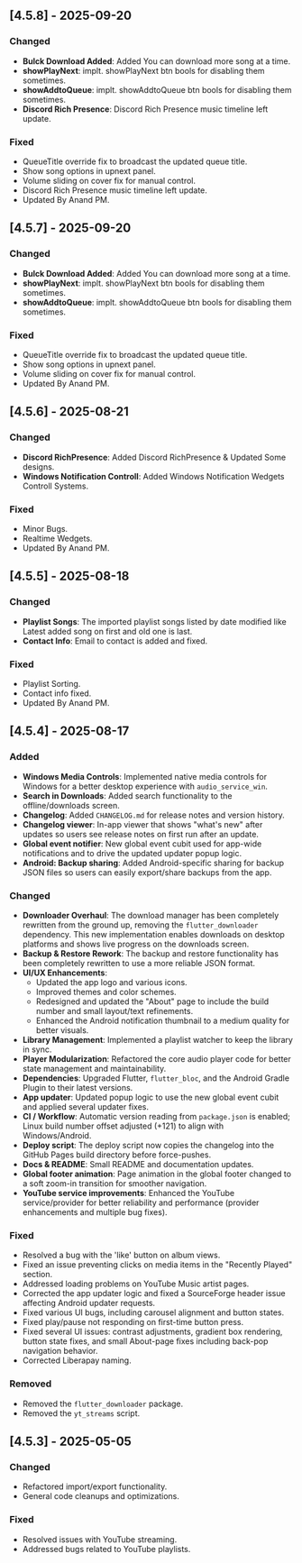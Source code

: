 ## [4.5.8] - 2025-09-20

### Changed
- **Bulck Download Added**: Added You can download more song at a time.
- **showPlayNext**: implt. showPlayNext btn bools for disabling them sometimes.
- **showAddtoQueue**: implt. showAddtoQueue btn bools for disabling them sometimes.
- **Discord Rich Presence**: Discord Rich Presence music timeline left update.

### Fixed
- QueueTitle override fix to broadcast the updated queue title.
- Show song options in upnext panel.
- Volume sliding on cover fix for manual control.
- Discord Rich Presence music timeline left update. 
- Updated By Anand PM.

## [4.5.7] - 2025-09-20

### Changed
- **Bulck Download Added**: Added You can download more song at a time.
- **showPlayNext**: implt. showPlayNext btn bools for disabling them sometimes.
- **showAddtoQueue**: implt. showAddtoQueue btn bools for disabling them sometimes.

### Fixed
- QueueTitle override fix to broadcast the updated queue title.
- Show song options in upnext panel.
- Volume sliding on cover fix for manual control.
- Updated By Anand PM.

## [4.5.6] - 2025-08-21

### Changed
- **Discord RichPresence**: Added Discord RichPresence & Updated Some designs.
- **Windows Notification Controll**: Added Windows Notification Wedgets Controll Systems.

### Fixed
- Minor Bugs.
- Realtime Wedgets.
- Updated By Anand PM.

## [4.5.5] - 2025-08-18

### Changed
- **Playlist Songs**: The imported playlist songs listed by date modified like Latest added song on first and old one is last.
- **Contact Info**: Email to contact is added and fixed.

### Fixed
- Playlist Sorting.
- Contact info fixed.
- Updated By Anand PM.


## [4.5.4] - 2025-08-17

### Added
- **Windows Media Controls**: Implemented native media controls for Windows for a better desktop experience with `audio_service_win`.
- **Search in Downloads**: Added search functionality to the offline/downloads screen.
- **Changelog**: Added `CHANGELOG.md` for release notes and version history.
- **Changelog viewer**: In-app viewer that shows "what's new" after updates so users see release notes on first run after an update.
- **Global event notifier**: New global event cubit used for app-wide notifications and to drive the updated updater popup logic.
 - **Android: Backup sharing**: Added Android-specific sharing for backup JSON files so users can easily export/share backups from the app.

### Changed
- **Downloader Overhaul**: The download manager has been completely rewritten from the ground up, removing the `flutter_downloader` dependency. This new implementation enables downloads on desktop platforms and shows live progress on the downloads screen.
- **Backup & Restore Rework**: The backup and restore functionality has been completely rewritten to use a more reliable JSON format.
- **UI/UX Enhancements**:
    - Updated the app logo and various icons.
    - Improved themes and color schemes.
    - Redesigned and updated the "About" page to include the build number and small layout/text refinements.
    - Enhanced the Android notification thumbnail to a medium quality for better visuals.
- **Library Management**: Implemented a playlist watcher to keep the library in sync.
- **Player Modularization**: Refactored the core audio player code for better state management and maintainability.
- **Dependencies**: Upgraded Flutter, `flutter_bloc`, and the Android Gradle Plugin to their latest versions.
- **App updater**: Updated popup logic to use the new global event cubit and applied several updater fixes.
- **CI / Workflow**: Automatic version reading from `package.json` is enabled; Linux build number offset adjusted (+121) to align with Windows/Android.
- **Deploy script**: The deploy script now copies the changelog into the GitHub Pages build directory before force-pushes.
- **Docs & README**: Small README and documentation updates.
 - **Global footer animation**: Page animation in the global footer changed to a soft zoom-in transition for smoother navigation.
 - **YouTube service improvements**: Enhanced the YouTube service/provider for better reliability and performance (provider enhancements and multiple bug fixes).

### Fixed
- Resolved a bug with the 'like' button on album views.
- Fixed an issue preventing clicks on media items in the "Recently Played" section.
- Addressed loading problems on YouTube Music artist pages.
- Corrected the app updater logic and fixed a SourceForge header issue affecting Android updater requests.
- Fixed various UI bugs, including carousel alignment and button states.
 - Fixed play/pause not responding on first-time button press.
 - Fixed several UI issues: contrast adjustments, gradient box rendering, button state fixes, and small About-page fixes including back-pop navigation behavior.
 - Corrected Liberapay naming.

### Removed
- Removed the `flutter_downloader` package.
- Removed the `yt_streams` script.

## [4.5.3] - 2025-05-05

### Changed
- Refactored import/export functionality.
- General code cleanups and optimizations.

### Fixed
- Resolved issues with YouTube streaming.
- Addressed bugs related to YouTube playlists.